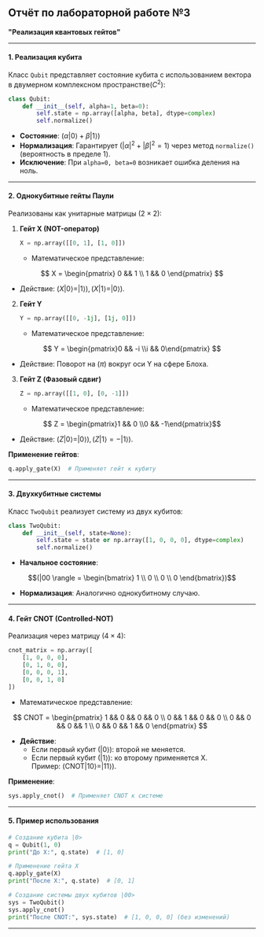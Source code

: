 ## Отчёт по лабораторной работе №3
**"Реализация квантовых гейтов"**  

---

#### **1. Реализация кубита**  
Класс `Qubit` представляет состояние кубита с использованием вектора в двумерном комплексном пространстве$({C}^2)$:  
```python
class Qubit:
    def __init__(self, alpha=1, beta=0):
        self.state = np.array([alpha, beta], dtype=complex)
        self.normalize()
```  
- **Состояние**: $(\alpha|0\rangle + \beta|1\rangle)$
- **Нормализация**: Гарантирует $(|\alpha|^2 + |\beta|^2 = 1)$ через метод `normalize()`(вероятность в пределе 1).  
- **Исключение**: При `alpha=0, beta=0` возникает ошибка деления на ноль.  

---

#### **2. Однокубитные гейты Паули**  
Реализованы как унитарные матрицы $(2 \times 2)$:  

1. **Гейт X (NOT-оператор)**  
   ```python
   X = np.array([[0, 1], [1, 0]])
   ```  
   - Математическое представление:  

  ```math
    X = \begin{pmatrix} 0 && 1 \\ 1 && 0 \end{pmatrix} 
  ```
   - Действие: $(X|0\rangle = |1\rangle), (X|1\rangle = |0\rangle)$.  

2. **Гейт Y**  
   ```python
   Y = np.array([[0, -1j], [1j, 0]])
   ```  
   - Математическое представление:  
    
  ```math 
    Y = \begin{pmatrix}0 && -i \\i && 0\end{pmatrix} 
  ```
   - Действие: Поворот на $(\pi)$ вокруг оси Y на сфере Блоха.  

3. **Гейт Z (Фазовый сдвиг)**  
   ```python
   Z = np.array([[1, 0], [0, -1]])
   ```  
   - Математическое представление:  

  ```math
      Z = \begin{pmatrix}1 && 0 \\0 && -1\end{pmatrix}
  ```
   - Действие: $(Z|0 \rangle = |0 \rangle), (Z|1 \rangle = -|1 \rangle)$.  

**Применение гейтов**:  
```python
q.apply_gate(X)  # Применяет гейт к кубиту
```

---

#### **3. Двухкубитные системы**  
Класс `TwoQubit` реализует систему из двух кубитов:  
```python
class TwoQubit:
    def __init__(self, state=None):
        self.state = state or np.array([1, 0, 0, 0], dtype=complex)
        self.normalize()
```  
- **Начальное состояние**: 
```math
(|00 \rangle = \begin{bmatrix} 1 \\ 0 \\ 0 \\ 0 \end{bmatrix})
```
- **Нормализация**: Аналогично однокубитному случаю.  

---

#### **4. Гейт CNOT (Controlled-NOT)**  
Реализация через матрицу $(4 \times 4)$:  
```python
cnot_matrix = np.array([
    [1, 0, 0, 0],
    [0, 1, 0, 0],
    [0, 0, 0, 1],
    [0, 0, 1, 0]
])
```  
- Математическое представление:  
  
```math
    CNOT = \begin{pmatrix}
    1 && 0 && 0 && 0 \\
    0 && 1 && 0 && 0 \\
    0 && 0 && 0 && 1 \\
    0 && 0 && 1 && 0
    \end{pmatrix} 
```
- **Действие**:  
  - Если первый кубит $(|0 \rangle)$: второй не меняется.  
  - Если первый кубит $(|1 \rangle)$: ко второму применяется X.  
  Пример: $(\text{CNOT}|10 \rangle = |11 \rangle)$.  

**Применение**:  
```python
sys.apply_cnot()  # Применяет CNOT к системе
```

---

#### **5. Пример использования**  
```python
# Создание кубита |0>
q = Qubit(1, 0)  
print("До X:", q.state)  # [1, 0]

# Применение гейта X
q.apply_gate(X)  
print("После X:", q.state)  # [0, 1]

# Создание системы двух кубитов |00>
sys = TwoQubit()  
sys.apply_cnot()
print("После CNOT:", sys.state)  # [1, 0, 0, 0] (без изменений)
```

---

